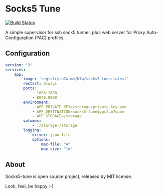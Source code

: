 Socks5 Tune
===========

[![Build Status](https://drone.b7w.me/api/badges/b7w/socks5-tune/status.svg)](https://drone.b7w.me/b7w/socks5-tune)

A simple supervisor for ssh sock5 tunnel, plus web server for Proxy Auto-Configuration (PAC) profiles.


Configuration
-------------

```yaml
version: "3"
services:
    app:
        image: 'registry.b7w.me/b7w/socks5-tune:latest'
        restart: always
        ports:
            - 1080:1080
            - 8070:8000
        environment:
            - APP_PRIVATE_KEY=/storage/private-key.pem
            - APP_DESTINATION=socks5-tune@vpc2.b7w.me
            - APP_STORAGE=/storage
        volumes:
            - ./storage:/storage
        logging:
            driver: json-file
            options:
                max-file: "4"
                max-size: "1m"
```

About
-----

Socks5-tune is open source project, released by MIT license.

Look, feel, be happy :-)
